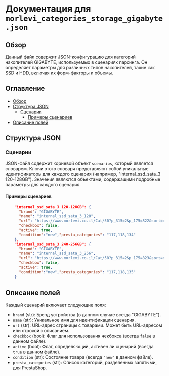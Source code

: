 # Документация для `morlevi_categories_storage_gigabyte.json`

## Обзор

Данный файл содержит JSON-конфигурацию для категорий накопителей GIGABYTE, используемых в сценариях парсинга. Он определяет параметры для различных типов накопителей, такие как SSD и HDD, включая их форм-факторы и объемы.

## Оглавление

- [Обзор](#обзор)
- [Структура JSON](#структура-json)
    - [Сценарии](#сценарии)
        - [Примеры сценариев](#примеры-сценариев)
- [Описание полей](#описание-полей)

## Структура JSON

### Сценарии
JSON-файл содержит корневой объект `scenarios`, который является словарем. Ключи этого словаря представляют собой уникальные идентификаторы для каждого сценария (например, "internal_ssd_sata_3 120-128GB"). Значения являются объектами, содержащими подробные параметры для каждого сценария.

#### Примеры сценариев

```json
    "internal_ssd_sata_3 120-128GB": {
      "brand": "GIGABYTE",
      "name": "internal_ssd_sata_3_128",
      "url": "https://www.morlevi.co.il/Cat/50?p_315=2&p_175=822&sort=datafloat2%2Cprice&keyword=",
      "checkbox": false,
      "active": true,
      "condition":"new","presta_categories": "117,118,134"
    },
    "internal_ssd_sata_3 240-256GB": {
      "brand": "GIGABYTE",
      "name": "internal_ssd_sata_3_256",
      "url": "https://www.morlevi.co.il/Cat/50?p_315=2&p_175=823&sort=datafloat2%2Cprice&keyword=",
      "checkbox": false,
      "active": true,
      "condition":"new","presta_categories": "117,118,135"
    }
```

## Описание полей

Каждый сценарий включает следующие поля:
- `brand` (str): Бренд устройства (в данном случае всегда "GIGABYTE").
- `name` (str): Уникальное имя для идентификации сценария.
- `url` (str): URL-адрес страницы с товарами.  Может быть URL-адресом или строкой с описанием.
- `checkbox` (bool): Флаг для использования чекбокса (всегда `false` в данном файле).
- `active` (bool): Флаг, определяющий, активен ли сценарий (всегда `true` в данном файле).
- `condition` (str): Состояние товара (всегда `"new"` в данном файле).
- `presta_categories` (str): Список категорий, разделенных запятыми, для PrestaShop.